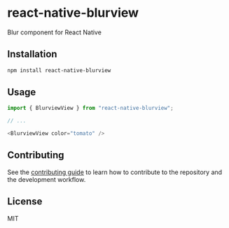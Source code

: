 # react-native-blurview

Blur component for React Native

## Installation

```sh
npm install react-native-blurview
```

## Usage

```js
import { BlurviewView } from "react-native-blurview";

// ...

<BlurviewView color="tomato" />
```

## Contributing

See the [contributing guide](CONTRIBUTING.md) to learn how to contribute to the repository and the development workflow.

## License

MIT
